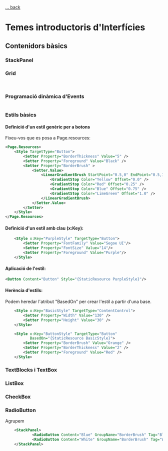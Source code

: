 [ ... back  ](../README.md)

# Temes introductoris d'Interfícies

## Contenidors bàsics


### StackPanel

### Grid

```xaml
```

```c#     
```
### Programació dinàmica d'Events

```c#     
```


### Estils bàsics

#### Definició d'un estil genèric per a botons

Fixeu-vos que es posa a Page.resources:
```XML
<Page.Resources>
    <Style TargetType="Button">
        <Setter Property="BorderThickness" Value="5" />
        <Setter Property="Foreground" Value="Black" />
        <Setter Property="BorderBrush" >
            <Setter.Value>
                <LinearGradientBrush StartPoint="0.5,0" EndPoint="0.5,1">
                    <GradientStop Color="Yellow" Offset="0.0" />
                    <GradientStop Color="Red" Offset="0.25" />
                    <GradientStop Color="Blue" Offset="0.75" />
                    <GradientStop Color="LimeGreen" Offset="1.0" />
                </LinearGradientBrush>
            </Setter.Value>
        </Setter>
    </Style>
</Page.Resources>
```

#### Definició d'un estil amb clau (x:Key):

```XML
    <Style x:Key="PurpleStyle" TargetType="Button">
        <Setter Property="FontFamily" Value="Segoe UI"/>
        <Setter Property="FontSize" Value="14"/>
        <Setter Property="Foreground" Value="Purple"/>
    </Style>
```

#### Aplicació de l'estil:

```XML
<Button Content="Button" Style="{StaticResource PurpleStyle}"/>
```

#### Herència d'estils:

Podem heredar l'atribut "BasedOn" per crear l'estil a partir d'una base.
```XML
    <Style x:Key="BasicStyle" TargetType="ContentControl">
        <Setter Property="Width" Value="130" />
        <Setter Property="Height" Value="30" />
    </Style>

    <Style x:Key="ButtonStyle" TargetType="Button"
           BasedOn="{StaticResource BasicStyle}">
        <Setter Property="BorderBrush" Value="Orange" />
        <Setter Property="BorderThickness" Value="2" />
        <Setter Property="Foreground" Value="Red" />
    </Style>
```

### TextBlocks i TextBox

### ListBox

### CheckBox

### RadioButton 

Agrupem 
```XML
	<StackPanel>
			<RadioButton Content="Blue" GroupName="BorderBrush" Tag="Blue" Checked="BorderRadioButton_Checked"/>
			<RadioButton Content="White" GroupName="BorderBrush" Tag="White"  Checked="BorderRadioButton_Checked"/>
	</StackPanel>
```			
